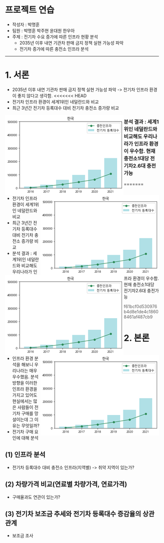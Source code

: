 # 프로젝트 연습

- 작성자 : 박명훈
- 팀원 : 박명훈 박주현 윤대원 한우아
- 주제 : 전기차 수요 증가에 따른 인프라 현황 분석
	- 2035년 이후 내연 기관차 판매 금지 정책 실현 가능성 파악
	- 전기차 증가에 따른 충전소 인프라 분석
------------------------------------------------------------
# 1. 서론
- 2035년 이후 내연 기관차 판매 금지 정책 실현 가능성 파악 -> 전기차 인프라 환경이 좋지 않다고 생각함.
<<<<<<< HEAD
- 전기차 인프라 환경이 세계1위인 네덜란드와 비교
- 최근 3년간 전기차 등록대수 대비 전기차 충전소 증가량 비교
<img src='/img/한국.png' align='left'>
<img src='/img/한국.png' align='right'>

### 분석 결과 : 세계1위인 네덜란드와 비교해도 우리나라가 인프라 환경이 우수함. 현재 충전소1대당 전기차2.6대 충전가능
=======
<img src='/img/한국.png' align='left'>
<img src='/img/한국.png' align='right'>

- 전기차 인프라 환경이 세계1위인 네덜란드와 비교
- 최근 3년간 전기차 등록대수 대비 전기차 충전소 증가량 비교
- 분석 결과 : 세계1위인 네덜란드와 비교해도 우리나라가 인프라 환경이 우수함. 현재 충전소1대당 전기차2.6대 충전가능
>>>>>>> f61bcf0d530976b4d8e1de4c18608461af487cb9

# 2. 본론
- 인프라 환경 분석을 해보니 우리나라는 매우 우수했음. 분석방향을 이러한 인프라 환경을 가지고 있어도 현실에서는 많은 사람들이 전기차 구매를 망설이는데 그 이유는 무엇일까?
- 전기차 구매 요인에 대해 분석

## (1) 인프라 분석
- 전기차 등록대수 대비 충전소 인프라(지역별) -> 취약 지역이 있는가?

## (2) 차량가격 비교(연료별 차량가격, 연료가격)
- 구매율과도 연관이 있는가? 

## (3) 전기차 보조금 추세와 전기차 등록대수 증감율의 상관관계
- 보조금 조사
